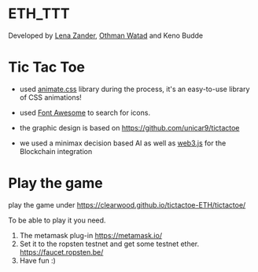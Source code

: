 # ETH_TTT

Developed by [Lena Zander](https://github.com/zettel), [Othman Watad](https://github.com/othman18) and Keno Budde

# Tic Tac Toe

- used [animate.css](https://github.com/daneden/animate.css) library during the process, it's an easy-to-use library of CSS animations!

- used [Font Awesome](http://fontawesome.io/) to search for icons.

- the graphic design is based on https://github.com/unicar9/tictactoe

- we used a minimax decision based AI as well as [web3.js](https://web3js.readthedocs.io/en/v1.2.6/) for the Blockchain integration

# Play the game

play the game under https://clearwood.github.io/tictactoe-ETH/tictactoe/

To be able to play it you need. 
1. The metamask plug-in https://metamask.io/
2. Set it to the ropsten testnet and get some testnet ether. https://faucet.ropsten.be/
3. Have fun :)
